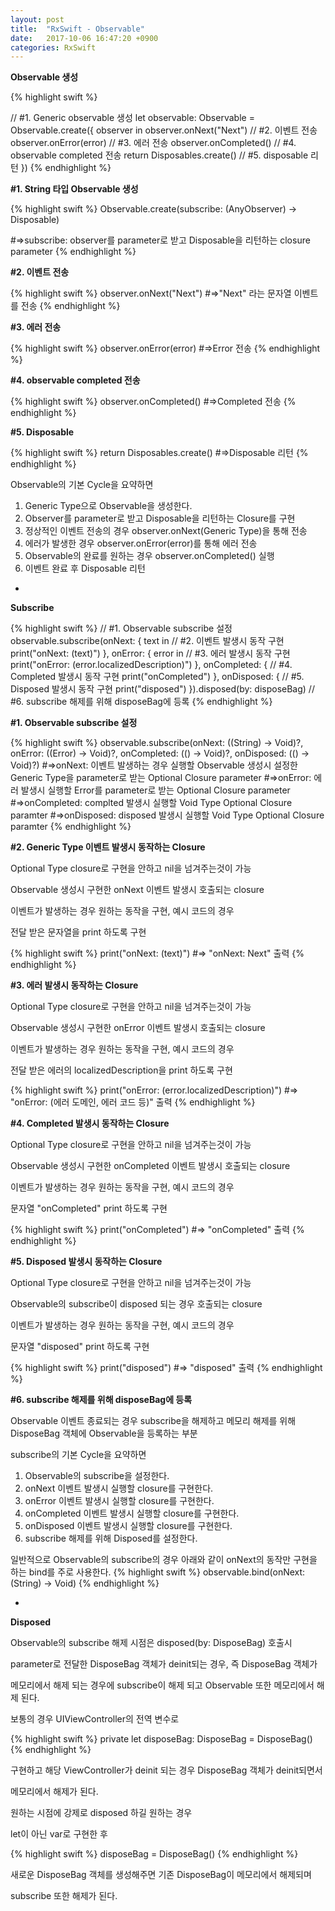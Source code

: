 ```yaml
---
layout: post
title:  "RxSwift - Observable"
date:   2017-10-06 16:47:20 +0900
categories: RxSwift
---
```


**Observable 생성**

{% highlight swift %}

// #1. Generic observable 생성
let observable: Observable<String> = Observable<String>.create({ observer in
    observer.onNext("Next")             // #2. 이벤트 전송
    observer.onError(error)             // #3. 에러 전송
    observer.onCompleted()              // #4. observable completed 전송
    return Disposables.create()         // #5. disposable 리턴
})
{% endhighlight %}

**\#1. String 타입 Observable 생성**

{% highlight swift %}
Observable<String>.create(subscribe: (AnyObserver<String>) -> Disposable)

#=>subscribe: observer를 parameter로 받고 Disposable을 리턴하는 closure parameter
{% endhighlight %}

**\#2. 이벤트 전송**

{% highlight swift %}
observer.onNext("Next")
#=>"Next" 라는 문자열 이벤트를 전송
{% endhighlight %}

**\#3. 에러 전송**

{% highlight swift %}
observer.onError(error)
#=>Error 전송
{% endhighlight %}

**\#4. observable completed 전송**

{% highlight swift %}
observer.onCompleted()
#=>Completed 전송
{% endhighlight %}

**\#5. Disposable**

{% highlight swift %}
return Disposables.create()
#=>Disposable 리턴
{% endhighlight %}


Observable의 기본 Cycle을 요약하면

1. Generic Type으로 Observable을 생성한다.
2. Observer를 parameter로 받고 Disposable을 리턴하는 Closure를 구현
3. 정상적인 이벤트 전송의 경우 observer.onNext(Generic Type)을 통해 전송
4. 에러가 발생한 경우 observer.onError(error)를 통해 에러 전송
5. Observable의 완료를 원하는 경우 observer.onCompleted() 실행
6. 이벤트 완료 후 Disposable 리턴

-

**Subscribe**

{% highlight swift %}
// #1. Observable subscribe 설정
observable.subscribe(onNext: { text in
// #2. 이벤트 발생시 동작 구현
    print("onNext: \(text)")
}, onError: { error in
// #3. 에러 발생시 동작 구현
    print("onError: \(error.localizedDescription)")
}, onCompleted: {
// #4. Completed 발생시 동작 구현
    print("onCompleted")
}, onDisposed: {
// #5. Disposed 발생시 동작 구현
    print("disposed")
}).disposed(by: disposeBag)	// #6. subscribe 해제를 위해 disposeBag에 등록
{% endhighlight %}

**\#1. Observable subscribe 설정**

{% highlight swift %}
observable.subscribe(onNext: ((String) -> Void)?, onError: ((Error) -> Void)?, onCompleted: (() -> Void)?, onDisposed: (() -> Void)?)
#=>onNext: 이벤트 발생하는 경우 실행할 Observable 생성시 설정한 Generic Type을 parameter로 받는 Optional Closure parameter
#=>onError: 에러 발생시 실행할 Error를 parameter로 받는 Optional Closure parameter
#=>onCompleted: complted 발생시 실행할 Void Type Optional Closure paramter
#=>onDisposed: disposed 발생시 실행할 Void Type Optional Closure paramter
{% endhighlight %}

**\#2. Generic Type 이벤트 발생시 동작하는 Closure**

Optional Type closure로 구현을 안하고 nil을 넘겨주는것이 가능

Observable 생성시 구현한 onNext 이벤트 발생시 호출되는 closure

이벤트가 발생하는 경우 원하는 동작을 구현, 예시 코드의 경우

전달 받은 문자열을 print 하도록 구현

{% highlight swift %}
print("onNext: \(text)")
#=> "onNext: Next" 출력
{% endhighlight %}

**\#3. 에러 발생시 동작하는 Closure**

Optional Type closure로 구현을 안하고 nil을 넘겨주는것이 가능

Observable 생성시 구현한 onError 이벤트 발생시 호출되는 closure

이벤트가 발생하는 경우 원하는 동작을 구현, 예시 코드의 경우

전달 받은 에러의 localizedDescription을 print 하도록 구현

{% highlight swift %}
print("onError: \(error.localizedDescription)")
#=> "onError: (에러 도메인, 에러 코드 등)" 출력
{% endhighlight %}

**\#4. Completed 발생시 동작하는 Closure**

Optional Type closure로 구현을 안하고 nil을 넘겨주는것이 가능

Observable 생성시 구현한 onCompleted 이벤트 발생시 호출되는 closure

이벤트가 발생하는 경우 원하는 동작을 구현, 예시 코드의 경우

문자열 "onCompleted" print 하도록 구현

{% highlight swift %}
print("onCompleted")
#=> "onCompleted" 출력
{% endhighlight %}

**\#5. Disposed 발생시 동작하는 Closure**

Optional Type closure로 구현을 안하고 nil을 넘겨주는것이 가능

Observable의 subscribe이 disposed 되는 경우 호출되는 closure

이벤트가 발생하는 경우 원하는 동작을 구현, 예시 코드의 경우

문자열 "disposed" print 하도록 구현

{% highlight swift %}
print("disposed")
#=> "disposed" 출력
{% endhighlight %}

**\#6. subscribe 해제를 위해 disposeBag에 등록**

Observable 이벤트 종료되는 경우 subscribe을 해제하고 메모리 해제를 위해 DisposeBag 객체에
Observable을 등록하는 부분


subscribe의 기본 Cycle을 요약하면

1. Observable의 subscribe을 설정한다.
2. onNext 이벤트 발생시 실행할 closure를 구현한다.
3. onError 이벤트 발생시 실행할 closure를 구현한다.
4. onCompleted 이벤트 발생시 실행할 closure를 구현한다.
5. onDisposed 이벤트 발생시 실행할 closure를 구현한다.
6. subscribe 해제를 위해 Disposed를 설정한다.

일반적으로 Observable의 subscribe의 경우 아래와 같이 onNext의 동작만 구현을 하는
bind를 주로 사용한다.
{% highlight swift %}
observable.bind(onNext: (String) -> Void)
{% endhighlight %}

-

**Disposed**

Observable의 subscribe 해제 시점은 disposed(by: DisposeBag) 호출시

parameter로 전달한 DisposeBag 객체가 deinit되는 경우, 즉 DisposeBag 객체가

메모리에서 해제 되는 경우에 subscribe이 해제 되고 Observable 또한 메모리에서 해제 된다.

보통의 경우 UIViewController의 전역 변수로

{% highlight swift %}
private let disposeBag: DisposeBag = DisposeBag()
{% endhighlight %}

구현하고 해당 ViewController가 deinit 되는 경우 DisposeBag 객체가 deinit되면서

메모리에서 해제가 된다.

원하는 시점에 강제로 disposed 하길 원하는 경우

let이 아닌 var로 구현한 후

{% highlight swift %}
disposeBag = DisposeBag()
{% endhighlight %}

새로운 DisposeBag 객체를 생성해주면 기존 DisposeBag이 메모리에서 해제되며

subscribe 또한 해제가 된다.